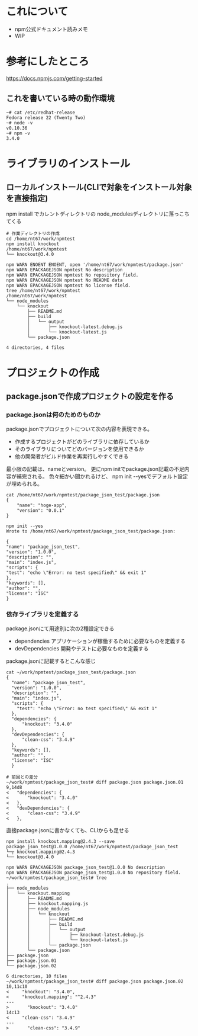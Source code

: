 # これについて
* npm公式ドキュメント読みメモ
* WIP
# 参考にしたところ
https://docs.npmjs.com/getting-started

## これを書いている時の動作環境

```
~# cat /etc/redhat-release
Fedora release 22 (Twenty Two)
~# node -v
v0.10.36
~# npm -v
3.4.0
```

# ライブラリのインストール
## ローカルインストール(CLIで対象をインストール対象を直接指定)
npm install <hoge>でカレントディレクトリの node_modulesディレクトリに落っこちてくる

```
# 作業ディレクトリの作成
cd /home/nt67/work/npmtest
npm install knockout
/home/nt67/work/npmtest
└── knockout@3.4.0

npm WARN ENOENT ENOENT, open '/home/nt67/work/npmtest/package.json'
npm WARN EPACKAGEJSON npmtest No description
npm WARN EPACKAGEJSON npmtest No repository field.
npm WARN EPACKAGEJSON npmtest No README data
npm WARN EPACKAGEJSON npmtest No license field.
tree /home/nt67/work/npmtest
/home/nt67/work/npmtest
└── node_modules
    └── knockout
        ├── README.md
        ├── build
        │   └── output
        │       ├── knockout-latest.debug.js
        │       └── knockout-latest.js
        └── package.json

4 directories, 4 files
```

# プロジェクトの作成
## package.jsonで作成プロジェクトの設定を作る
### package.jsonは何のためのものか
package.jsonでプロジェクトについて次の内容を表現できる。
* 作成するプロジェクトがどのライブラリに依存しているか
* そのライブラリについてどのバージョンを使用できるか
* 他の開発者がビルド作業を再実行しやすくできる

最小限の記載は、nameとversion。
更にnpm initでpackage.json記載の不足内容が補完される。
色々細かい聞かれるけど、 npm init --yesでデフォルト設定が埋められる。

```
cat /home/nt67/work/npmtest/package_json_test/package.json
{
    "name": "hoge-app",
    "version": "0.0.1"
}
	
npm init --yes
Wrote to /home/nt67/work/npmtest/package_json_test/package.json:

{
"name": "package_json_test",
"version": "1.0.0",
"description": "",
"main": "index.js",
"scripts": {
"test": "echo \"Error: no test specified\" && exit 1"
},
"keywords": [],
"author": "",
"license": "ISC"
}

```

### 依存ライブラリを定義する
package.jsonにて用途別に次の2種設定できる
* dependencies
アプリケーションが稼働するために必要なものを定義する
* devDependencies
開発やテストに必要なものを定義する

package.jsonに記載するとこんな感じ

```
cat ~/work/npmtest/package_json_test/package.json
{
  "name": "package_json_test",
  "version": "1.0.0",
  "description": "",
  "main": "index.js",
  "scripts": {
    "test": "echo \"Error: no test specified\" && exit 1"
  },
  "dependencies": {
      "knockout": "3.4.0"
  },
  "devDependencies": {
      "clean-css": "3.4.9"
  },
  "keywords": [],
  "author": "",
  "license": "ISC"
  }
```
  
```
# 前回との差分
~/work/npmtest/package_json_test# diff package.json package.json.01
9,14d8
<   "dependencies": {
<       "knockout": "3.4.0"
<   },
<   "devDependencies": {
<       "clean-css": "3.4.9"
<   },
```

直接package.jsonに書かなくても、CLIからも足せる

```
npm install knockout.mapping@2.4.3 --save
package_json_test@1.0.0 /home/nt67/work/npmtest/package_json_test
└─┬ knockout.mapping@2.4.3
└── knockout@3.4.0

npm WARN EPACKAGEJSON package_json_test@1.0.0 No description
npm WARN EPACKAGEJSON package_json_test@1.0.0 No repository field.
~/work/npmtest/package_json_test# tree
.
├── node_modules
│   └── knockout.mapping
│       ├── README.md
│       ├── knockout.mapping.js
│       ├── node_modules
│       │   └── knockout
│       │       ├── README.md
│       │       ├── build
│       │       │   └── output
│       │       │       ├── knockout-latest.debug.js
│       │       │       └── knockout-latest.js
│       │       └── package.json
│       └── package.json
├── package.json
├── package.json.01
└── package.json.02

6 directories, 10 files
~/work/npmtest/package_json_test# diff package.json package.json.02
10,11c10
<     "knockout": "3.4.0",
<     "knockout.mapping": "^2.4.3"
---
>       "knockout": "3.4.0"
14c13
<     "clean-css": "3.4.9"
---
>       "clean-css": "3.4.9"

```

